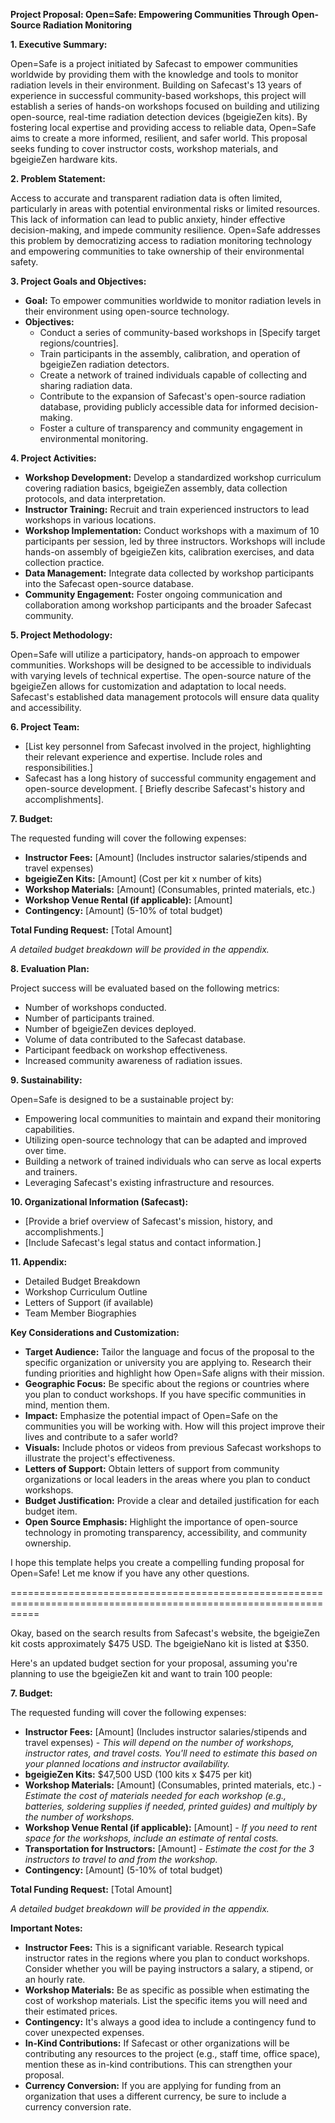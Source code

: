 
**Project Proposal: Open=Safe: Empowering Communities Through Open-Source Radiation Monitoring**

**1. Executive Summary:**

Open=Safe is a project initiated by Safecast to empower communities worldwide by providing them with the knowledge and tools to monitor radiation levels in their environment. Building on Safecast's 13 years of experience in successful community-based workshops, this project will establish a series of hands-on workshops focused on building and utilizing open-source, real-time radiation detection devices (bgeigieZen kits). By fostering local expertise and providing access to reliable data, Open=Safe aims to create a more informed, resilient, and safer world. This proposal seeks funding to cover instructor costs, workshop materials, and bgeigieZen hardware kits.

**2. Problem Statement:**

Access to accurate and transparent radiation data is often limited, particularly in areas with potential environmental risks or limited resources. This lack of information can lead to public anxiety, hinder effective decision-making, and impede community resilience. Open=Safe addresses this problem by democratizing access to radiation monitoring technology and empowering communities to take ownership of their environmental safety.

**3. Project Goals and Objectives:**

- **Goal:** To empower communities worldwide to monitor radiation levels in their environment using open-source technology.
- **Objectives:**
  - Conduct a series of community-based workshops in [Specify target regions/countries].
  - Train participants in the assembly, calibration, and operation of bgeigieZen radiation detectors.
  - Create a network of trained individuals capable of collecting and sharing radiation data.
  - Contribute to the expansion of Safecast's open-source radiation database, providing publicly accessible data for informed decision-making.
  - Foster a culture of transparency and community engagement in environmental monitoring.

**4. Project Activities:**

- **Workshop Development:** Develop a standardized workshop curriculum covering radiation basics, bgeigieZen assembly, data collection protocols, and data interpretation.
- **Instructor Training:** Recruit and train experienced instructors to lead workshops in various locations.
- **Workshop Implementation:** Conduct workshops with a maximum of 10 participants per session, led by three instructors. Workshops will include hands-on assembly of bgeigieZen kits, calibration exercises, and data collection practice.
- **Data Management:** Integrate data collected by workshop participants into the Safecast open-source database.
- **Community Engagement:** Foster ongoing communication and collaboration among workshop participants and the broader Safecast community.

**5. Project Methodology:**

Open=Safe will utilize a participatory, hands-on approach to empower communities. Workshops will be designed to be accessible to individuals with varying levels of technical expertise. The open-source nature of the bgeigieZen allows for customization and adaptation to local needs. Safecast's established data management protocols will ensure data quality and accessibility.

**6. Project Team:**

- [List key personnel from Safecast involved in the project, highlighting their relevant experience and expertise. Include roles and responsibilities.]
- Safecast has a long history of successful community engagement and open-source development. [ Briefly describe Safecast's history and accomplishments].

**7. Budget:**

The requested funding will cover the following expenses:

- **Instructor Fees:** [Amount] (Includes instructor salaries/stipends and travel expenses)
- **bgeigieZen Kits:** [Amount] (Cost per kit x number of kits)
- **Workshop Materials:** [Amount] (Consumables, printed materials, etc.)
- **Workshop Venue Rental (if applicable):** [Amount]
- **Contingency:** [Amount] (5-10% of total budget)

**Total Funding Request:** [Total Amount]

_A detailed budget breakdown will be provided in the appendix._

**8. Evaluation Plan:**

Project success will be evaluated based on the following metrics:

- Number of workshops conducted.
- Number of participants trained.
- Number of bgeigieZen devices deployed.
- Volume of data contributed to the Safecast database.
- Participant feedback on workshop effectiveness.
- Increased community awareness of radiation issues.

**9. Sustainability:**

Open=Safe is designed to be a sustainable project by:

- Empowering local communities to maintain and expand their monitoring capabilities.
- Utilizing open-source technology that can be adapted and improved over time.
- Building a network of trained individuals who can serve as local experts and trainers.
- Leveraging Safecast's existing infrastructure and resources.

**10. Organizational Information (Safecast):**

- [Provide a brief overview of Safecast's mission, history, and accomplishments.]
- [Include Safecast's legal status and contact information.]

**11. Appendix:**

- Detailed Budget Breakdown
- Workshop Curriculum Outline
- Letters of Support (if available)
- Team Member Biographies

**Key Considerations and Customization:**

- **Target Audience:** Tailor the language and focus of the proposal to the specific organization or university you are applying to. Research their funding priorities and highlight how Open=Safe aligns with their mission.
- **Geographic Focus:** Be specific about the regions or countries where you plan to conduct workshops. If you have specific communities in mind, mention them.
- **Impact:** Emphasize the potential impact of Open=Safe on the communities you will be working with. How will this project improve their lives and contribute to a safer world?
- **Visuals:** Include photos or videos from previous Safecast workshops to illustrate the project's effectiveness.
- **Letters of Support:** Obtain letters of support from community organizations or local leaders in the areas where you plan to conduct workshops.
- **Budget Justification:** Provide a clear and detailed justification for each budget item.
- **Open Source Emphasis:** Highlight the importance of open-source technology in promoting transparency, accessibility, and community ownership.

I hope this template helps you create a compelling funding proposal for Open=Safe! Let me know if you have any other questions.

=================================================================================================================

Okay, based on the search results from Safecast's website, the bgeigieZen kit costs approximately $475 USD. The bgeigieNano kit is listed at $350.

Here's an updated budget section for your proposal, assuming you're planning to use the bgeigieZen kit and want to train 100 people:

**7. Budget:**

The requested funding will cover the following expenses:

- **Instructor Fees:** \[Amount] (Includes instructor salaries/stipends and travel expenses) - _This will depend on the number of workshops, instructor rates, and travel costs. You'll need to estimate this based on your planned locations and instructor availability._
- **bgeigieZen Kits:** $47,500 USD (100 kits x $475 per kit)
- **Workshop Materials:** \[Amount] (Consumables, printed materials, etc.) - _Estimate the cost of materials needed for each workshop (e.g., batteries, soldering supplies if needed, printed guides) and multiply by the number of workshops._
- **Workshop Venue Rental (if applicable):** \[Amount] - _If you need to rent space for the workshops, include an estimate of rental costs._
- **Transportation for Instructors:** \[Amount] - _Estimate the cost for the 3 instructors to travel to and from the workshop._
- **Contingency:** \[Amount] (5-10% of total budget)

**Total Funding Request:** \[Total Amount]

_A detailed budget breakdown will be provided in the appendix._

**Important Notes:**

- **Instructor Fees:** This is a significant variable. Research typical instructor rates in the regions where you plan to conduct workshops. Consider whether you will be paying instructors a salary, a stipend, or an hourly rate.
- **Workshop Materials:** Be as specific as possible when estimating the cost of workshop materials. List the specific items you will need and their estimated prices.
- **Contingency:** It's always a good idea to include a contingency fund to cover unexpected expenses.
- **In-Kind Contributions:** If Safecast or other organizations will be contributing any resources to the project (e.g., staff time, office space), mention these as in-kind contributions. This can strengthen your proposal.
- **Currency Conversion:** If you are applying for funding from an organization that uses a different currency, be sure to include a currency conversion rate.
